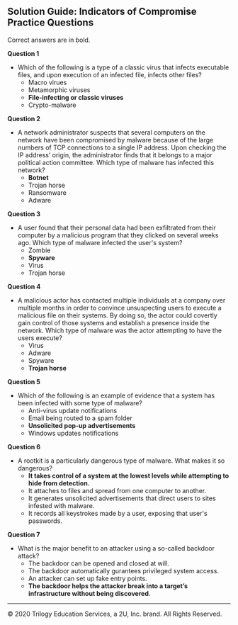 ## Solution Guide: Indicators of Compromise Practice Questions

Correct answers are in bold. 

**Question 1**

- Which of the following is a type of a classic virus that infects executable files, and upon execution of an infected file, infects other files?
  - Macro virues
  - Metamorphic viruses
  - **File-infecting or classic viruses**
  - Crypto-malware
    

**Question 2**

- A network administrator suspects that several computers on the network have been compromised by malware because of the large numbers of TCP connections to a single IP address. Upon checking the IP address’ origin, the administrator finds that it belongs to a major political action committee. Which type of malware has infected this network?
  - **Botnet**
  - Trojan horse
  - Ransomware
  - Adware

**Question 3**

- A user found that their personal data had been exfiltrated from their computer by a malicious program that they clicked on several weeks ago. Which type of malware infected the user's system?
  - Zombie
  - **Spyware**
  - Virus 
  - Trojan horse

**Question 4**

- A malicious actor has contacted multiple individuals at a company over multiple months in order to convince unsuspecting users to execute a malicious file on their systems. By doing so, the actor could covertly gain control of those systems and establish a presence inside the network. Which type of malware was the actor attempting to have the users execute?
  - Virus
  - Adware
  - Spyware
  - **Trojan horse**



**Question 5**

- Which of the following is an example of evidence that a system has been infected with some type of malware?
  - Anti-virus update notifications
  - Email being routed to a spam folder
  - **Unsolicited pop-up advertisements** 
  - Windows updates notifications



**Question 6**

- A rootkit is a particularly dangerous type of malware. What makes it so dangerous?
  - **It takes control of a system at the lowest levels while attempting to hide from detection.**
  - It attaches to files and spread from one computer to another.
  - It generates unsolicited advertisements that direct users to sites infested with malware.
  - It records all keystrokes made by a user, exposing that user's passwords.
    

**Question 7**

- What is the major benefit to an attacker using a so-called backdoor attack?
  - The backdoor can be opened and closed at will. 
  - The backdoor automatically gurantees privileged system access.
  - An attacker can set up fake entry points.
  - **The backdoor helps the attacker break into a target’s infrastructure without being discovered**.

---
  © 2020 Trilogy Education Services, a 2U, Inc. brand. All Rights Reserved.
